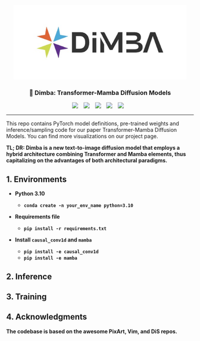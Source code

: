 <p align="center">
  <img src="asset/logo.jpg"  height=200>
</p>

### <div align="center"> 🚀 Dimba: Transformer-Mamba Diffusion Models <div> 

<div align="center">
  <a href="https://github.com/feizc/Dimba/"><img src="https://img.shields.io/static/v1?label=Dimba Code&message=Github&color=blue&logo=github-pages"></a> &ensp;
  <a href="https://dimba-project.github.io/"><img src="https://img.shields.io/static/v1?label=Project%20Page&message=Github&color=red&logo=github-pages"></a> &ensp;
    <a href="https://huggingface.co/feizhengcong/Dimba"><img src="https://img.shields.io/static/v1?label=models&message=HF&color=yellow"></a> &ensp;
  <a href="https://huggingface.co/feizhengcong/Dimba"><img src="https://img.shields.io/static/v1?label=dataset&message=HF&color=green"></a> &ensp;
    <a href="https://arxiv.org/"><img src="https://img.shields.io/static/v1?label=Paper&message=Arxiv:Dimba&color=purple&logo=arxiv"></a> &ensp;
</div>

---

This repo contains PyTorch model definitions, pre-trained weights and inference/sampling code for our paper Transformer-Mamba Diffusion Models. You can find more visualizations on our project page.

<b> TL; DR: Dimba is a new text-to-image diffusion model that employs a hybrid architecture combining Transformer and Mamba elements, thus capitalizing on the advantages of both architectural paradigms.


## 1. Environments

- Python 3.10
  - `conda create -n your_env_name python=3.10`

- Requirements file
  - `pip install -r requirements.txt`

- Install ``causal_conv1d`` and ``mamba``
  - `pip install -e causal_conv1d`
  - `pip install -e mamba`


## 2. Inference

## 3. Training 


## 4. Acknowledgments

The codebase is based on the awesome PixArt, Vim, and DiS repos. 



